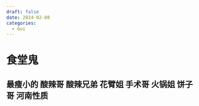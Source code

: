 ```yaml
---
draft: false
date: 2024-02-08 
categories:
  - Gui
---
```


# 食堂鬼
## 最瘦小的 酸辣哥 酸辣兄弟 花臂姐 手术哥 火锅姐 饼子哥 河南性质